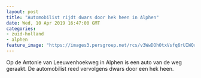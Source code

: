 ```yaml
---
layout: post
title: "Automobilist rijdt dwars door hek heen in Alphen"
date: Wed, 10 Apr 2019 16:47:00 GMT
categories: 
- zuid-holland 
- alphen 
feature_image: "https://images3.persgroep.net/rcs/v3WwDOhOtxVsfq6rUIWQrTrQSPo/diocontent/145253351/_fitwidth/400/?appId=21791a8992982cd8da851550a453bd7f&quality=0.7"
---
```


Op de Antonie van Leeuwenhoekweg in Alphen is een auto van de weg geraakt. De automobilist reed vervolgens dwars door een hek heen.
